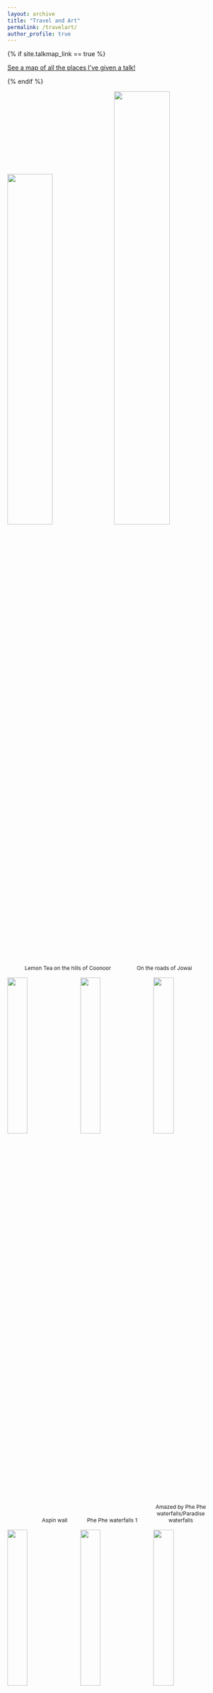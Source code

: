 ```yaml
---
layout: archive
title: "Travel and Art"
permalink: /travelart/
author_profile: true
---
```


{% if site.talkmap_link == true %}

<p style="text-decoration:underline;"><a href="/travelart.md">See a map of all the places I've given a talk!</a></p>

{% endif %}

<p float="left">
      <img src="/images/77.png" width="45%"/>
      <span style="margin-left: 10px;"> </span>
      <img src="/images/70.png" width="50%"/>
</p>

<p float="left" style="text-align:center;">
  <span style="width:40%; display:inline-block; font-size: 12px;">Lemon Tea on the hills of Coonoor</span>
  <span style="width:45%; display:inline-block; font-size: 12px;">On the roads of Jowai</span>
</p>

<p float="left">
      <img src="/images/76.png" width="30%"/>
      <span style="margin-left: 10px;"> </span>
      <img src="/images/75.png" width="30%"/>
      <span style="margin-left: 10px;"> </span>
      <img src="/images/74.png" width="30%"/>
</p>

<p float="left" style="text-align:center;">
  <span style="width:20%; margin-left: 20px; display:inline-block; font-size: 12px;">Aspin wall</span>
  <span style="width:30%; display:inline-block; font-size: 12px;">Phe Phe waterfalls 1</span>
  <span style="width:30%; display:inline-block; font-size: 12px;">Amazed by Phe Phe waterfalls/Paradise waterfalls</span>
</p>

<p float="left">
      <img src="/images/73.png" width="30%"/>
      <span style="margin-left: 10px;"> </span>
      <img src="/images/72.png" width="30%"/>
      <span style="margin-left: 10px;"> </span>
      <img src="/images/71.png" width="30%"/>
</p>

<p float="left" style="text-align:center;">
  <span style="width:40%; display:inline-block; font-size: 12px;">Phe Phe falls from a distance</span>
  <span style="width:30%; display:inline-block; font-size: 12px;">Krang Suri</span>
  <span style="width:25%; display:inline-block; font-size: 12px;">Haven's Cove, Jowai</span>
</p>

<p float="left">
      <img src="/images/69.png" width="45%"/>
      <span style="margin-left: 10px;"> </span>
      <img src="/images/66.png" width="50%"/>
</p>

<p float="left" style="text-align:center;">
  <span style="width:40%; display:inline-block; font-size: 12px;">A view of Bangladesh from Mawlynnong</span>
  <span style="width:45%; display:inline-block; font-size: 12px;">Dympep Valley</span>
</p>

<p float="left">
      <img src="/images/68.png" width="30%"/>
      <span style="margin-left: 10px;"> </span>
      <img src="/images/67.png" width="30%"/>
      <span style="margin-left: 10px;"> </span>
      <img src="/images/64.png" width="30%"/>
</p>

<p float="left" style="text-align:center;">
  <span style="width:40%; display:inline-block; font-size: 12px;">Church Of Epiphany, Mawlynnong</span>
  <span style="width:25%; display:inline-block; font-size: 12px;">Dympep valley</span>
  <span style="width:25%; display:inline-block; font-size: 12px;">Umiam lake</span>
</p>

<p float="left">
      <img src="/images/59.png" width="30%"/>
      <span style="margin-left: 10px;"> </span>
      <img src="/images/58.png" width="30%"/>
      <span style="margin-left: 10px;"> </span>
      <img src="/images/57.png" width="30%"/>
</p>

<p float="left" style="text-align:center;">
  <span style="width:30%; display:inline-block; font-size: 12px;">Caption 1</span>
  <span style="width:30%; margin-left: 10px; display:inline-block; font-size: 12px;">Caption 2</span>
  <span style="width:30%; margin-left: 10px; display:inline-block; font-size: 12px;">Caption 3</span>
</p>

<p float="left">
      <img src="/images/65.png" width="50%"/>
      <span style="margin-left: 10px;"> </span>
      <img src="/images/63.png" width="45%"/>
</p>

<p float="left" style="text-align:center;">
  <span style="width:50%; display:inline-block; font-size: 12px;">Caption 1</span>
  <span style="width:45%; margin-left: 10px; display:inline-block; font-size: 12px;">Caption 2</span>
</p>

<p float="left">
      <img src="/images/62.png" width="47%"/>
      <span style="margin-left: 10px;"> </span>
      <img src="/images/56.png" width="47%"/>
</p>

<p float="left" style="text-align:center;">
  <span style="width:47%; display:inline-block; font-size: 12px;">Caption 1</span>
  <span style="width:47%; margin-left: 10px; display:inline-block; font-size: 12px;">Caption 2</span>
</p>

<p float="left">
      <img src="/images/55.png" width="30%"/>
      <span style="margin-left: 10px;"> </span>
      <img src="/images/54.png" width="30%"/>
      <span style="margin-left: 10px;"> </span>
      <img src="/images/53.png" width="30%"/>
</p>

<p float="left" style="text-align:center;">
  <span style="width:30%; display:inline-block; font-size: 12px;">Caption 1</span>
  <span style="width:30%; margin-left: 10px; display:inline-block; font-size: 12px;">Caption 2</span>
  <span style="width:30%; margin-left: 10px; display:inline-block; font-size: 12px;">Caption 3</span>
</p>

<p float="left">
      <img src="/images/51.png" width="47%"/>
      <span style="margin-left: 10px;"> </span>
      <img src="/images/50.png" width="47%"/>
</p>

<p float="left" style="text-align:center;">
  <span style="width:47%; display:inline-block; font-size: 12px;">Caption 1</span>
  <span style="width:47%; margin-left: 10px; display:inline-block; font-size: 12px;">Caption 2</span>
</p>

<p float="left">
      <img src="/images/47.png" width="47%"/>
      <span style="margin-left: 10px;"> </span>
      <img src="/images/43.png" width="47%"/>
</p>

<p float="left" style="text-align:center;">
  <span style="width:47%; display:inline-block; font-size: 12px;">Caption 1</span>
  <span style="width:47%; margin-left: 10px; display:inline-block; font-size: 12px;">Caption 2</span>
</p>

<p float="left">
      <img src="/images/42.png" width="47%"/>
      <span style="margin-left: 10px;"> </span>
      <img src="/images/41.png" width="47%"/>
</p>

<p float="left" style="text-align:center;">
  <span style="width:47%; display:inline-block; font-size: 12px;">Caption 1</span>
  <span style="width:47%; margin-left: 10px; display:inline-block; font-size: 12px;">Caption 2</span>
</p>

<p float="left">
      <img src="/images/40.png" width="47%"/>
      <span style="margin-left: 10px;"> </span>
      <img src="/images/38.png" width="47%"/>
</p>

<p float="left" style="text-align:center;">
  <span style="width:47%; display:inline-block; font-size: 12px;">Caption 1</span>
  <span style="width:47%; margin-left: 10px; display:inline-block; font-size: 12px;">Caption 2</span>
</p>

<p float="left">
      <img src="/images/49.png" width="30%"/>
      <span style="margin-left: 10px;"> </span>
      <img src="/images/48.png" width="30%"/>
      <span style="margin-left: 10px;"> </span>
      <img src="/images/46.png" width="30%"/>
</p>

<p float="left" style="text-align:center;">
  <span style="width:30%; display:inline-block; font-size: 12px;">Caption 1</span>
  <span style="width:30%; margin-left: 10px; display:inline-block; font-size: 12px;">Caption 2</span>
  <span style="width:30%; margin-left: 10px; display:inline-block; font-size: 12px;">Caption 3</span>
</p>

<p float="left">
      <img src="/images/44.png" width="30%"/>
      <span style="margin-left: 10px;"> </span>
      <img src="/images/39.png" width="30%"/>
      <span style="margin-left: 10px;"> </span>
      <img src="/images/34.png" width="30%"/>
</p>

<p float="left" style="text-align:center;">
  <span style="width:30%; display:inline-block; font-size: 12px;">Caption 1</span>
  <span style="width:30%; margin-left: 10px; display:inline-block; font-size: 12px;">Caption 2</span>
  <span style="width:30%; margin-left: 10px; display:inline-block; font-size: 12px;">Caption 3</span>
</p>

<p float="left">
      <img src="/images/36.png" width="47%"/>
      <span style="margin-left: 10px;"> </span>
      <img src="/images/35.png" width="47%"/>
</p>

<p float="left" style="text-align:center;">
  <span style="width:47%; display:inline-block; font-size: 12px;">Caption 1</span>
  <span style="width:47%; margin-left: 10px; display:inline-block; font-size: 12px;">Caption 2</span>
</p>

<p float="left">
      <img src="/images/32.png" width="30%"/>
      <span style="margin-left: 10px;"> </span>
      <img src="/images/31.png" width="30%"/>
      <span style="margin-left: 10px;"> </span>
      <img src="/images/30.png" width="30%"/>
</p>

<p float="left" style="text-align:center;">
  <span style="width:30%; display:inline-block; font-size: 12px;">Caption 1</span>
  <span style="width:30%; margin-left: 10px; display:inline-block; font-size: 12px;">Caption 2</span>
  <span style="width:30%; margin-left: 10px; display:inline-block; font-size: 12px;">Caption 3</span>
</p>

<p float="left">
      <img src="/images/29.png" width="35%"/>
      <span style="margin-left: 10px;"> </span>
      <img src="/images/28.png" width="50%"/>
</p>

<p float="left" style="text-align:center;">
  <span style="width:35%; display:inline-block; font-size: 12px;">Caption 1</span>
  <span style="width:50%; margin-left: 10px; display:inline-block; font-size: 12px;">Caption 2</span>
</p>

<p float="left">
      <img src="/images/25.png" width="30%"/>
      <span style="margin-left: 10px;"> </span>
      <img src="/images/24.png" width="35%"/>
      <span style="margin-left: 10px;"> </span>
      <img src="/images/23.png" width="30%"/>
</p>

<p float="left" style="text-align:center;">
  <span style="width:30%; display:inline-block; font-size: 12px;">Caption 1</span>
  <span style="width:35%; margin-left: 10px; display:inline-block; font-size: 12px;">Caption 2</span>
  <span style="width:30%; margin-left: 10px; display:inline-block; font-size: 12px;">Caption 3</span>
</p>

<p float="left">
      <img src="/images/22.png" width="35%"/>
      <span style="margin-left: 10px;"> </span>
      <img src="/images/21.png" width="30%"/>
      <span style="margin-left: 10px;"> </span>
      <img src="/images/18.png" width="30%"/>
</p>

<p float="left" style="text-align:center;">
  <span style="width:35%; display:inline-block; font-size: 12px;">Caption 1</span>
  <span style="width:30%; margin-left: 10px; display:inline-block; font-size: 12px;">Caption 2</span>
  <span style="width:30%; margin-left: 10px; display:inline-block; font-size: 12px;">Caption 3</span>
</p>

<p float="left">
      <img src="/images/20.png" width="45%"/>
      <span style="margin-left: 10px;"> </span>
      <img src="/images/19.png" width="50%"/>
</p>

<p float="left" style="text-align:center;">
  <span style="width:45%; display:inline-block; font-size: 12px;">Caption 1</span>
  <span style="width:50%; margin-left: 10px; display:inline-block; font-size: 12px;">Caption 2</span>
</p>

<p float="left">
      <img src="/images/17.png" width="30%"/>
      <span style="margin-left: 10px;"> </span>
      <img src="/images/16.png" width="35%"/>
      <span style="margin-left: 10px;"> </span>
      <img src="/images/15.png" width="30%"/>
</p>

<p float="left" style="text-align:center;">
  <span style="width:30%; display:inline-block; font-size: 12px;">Caption 1</span>
  <span style="width:35%; margin-left: 10px; display:inline-block; font-size: 12px;">Caption 2</span>
  <span style="width:30%; margin-left: 10px; display:inline-block; font-size: 12px;">Caption 3</span>
</p>

<p float="left">
      <img src="/images/11.png" width="47%"/>
      <span style="margin-left: 10px;"> </span>
      <img src="/images/10.png" width="47%"/>
</p>

<p float="left" style="text-align:center;">
  <span style="width:47%; display:inline-block; font-size: 12px;">Caption 1</span>
  <span style="width:47%; margin-left: 10px; display:inline-block; font-size: 12px;">Caption 2</span>
</p>

<p float="left">
      <img src="/images/9.png" width="30%"/>
      <span style="margin-left: 10px;"> </span>
      <img src="/images/8.png" width="30%"/>
      <span style="margin-left: 10px;"> </span>
      <img src="/images/7.png" width="35%"/>
</p>

<p float="left" style="text-align:center;">
  <span style="width:30%; display:inline-block; font-size: 12px;">Caption 1</span>
  <span style="width:30%; margin-left: 10px; display:inline-block; font-size: 12px;">Caption 2</span>
  <span style="width:35%; margin-left: 10px; display:inline-block; font-size: 12px;">Caption 3</span>
</p>

<p float="left">
      <img src="/images/6.png" width="30%"/>
      <span style="margin-left: 10px;"> </span>
      <img src="/images/5.png" width="35%"/>
      <span style="margin-left: 10px;"> </span>
      <img src="/images/4.png" width="30%"/>
</p>

<p float="left" style="text-align:center;">
  <span style="width:30%; display:inline-block; font-size: 12px;">Caption 1</span>
  <span style="width:35%; margin-left: 10px; display:inline-block; font-size: 12px;">Caption 2</span>
  <span style="width:30%; margin-left: 10px; display:inline-block; font-size: 12px;">Caption 3</span>
</p>

<p float="left">
      <img src="/images/3.png" width="47%"/>
      <span style="margin-left: 10px;"> </span>
      <img src="/images/2.png" width="47%"/>
</p>

<p float="left" style="text-align:center;">
  <span style="width:47%; display:inline-block; font-size: 12px;">Caption 1</span>
  <span style="width:47%; margin-left: 10px; display:inline-block; font-size: 12px;">Caption 2</span>
</p>

<p float="left">
      <img src="/images/12.png" width="35%"/>
      <span style="margin-left: 10px;"> </span>
      <img src="/images/1.png" width="60%"/>
</p>

<p float="left" style="text-align:center;">
  <span style="width:35%; display:inline-block; font-size: 12px;">Caption 1</span>
  <span style="width:60%; margin-left: 10px; display:inline-block; font-size: 12px;">Caption 2</span>
</p>
